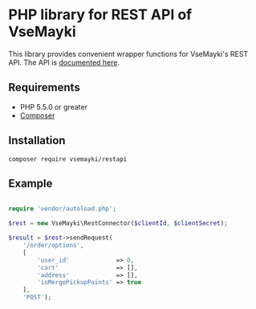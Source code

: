 # PHP library for REST API of VseMayki

This library provides convenient wrapper functions for VseMayki's REST API.
The API is [documented here](http://rest.vsemayki.ru/doc/index.html).
 
## Requirements
 
 - PHP 5.5.0 or greater
 - [Composer](https://getcomposer.org/)
 
## Installation

`composer require vsemayki/restapi`

## Example

```php

require 'vendor/autoload.php';

$rest = new VseMayki\RestConnector($clientId, $clientSecret);

$result = $rest->sendRequest(
    '/order/options',
    [
        'user_id'             => 0,
        'cart'                => [],
        'address'             => [],
        'isMergePickupPoints' => true
    ],
    'POST');

```
